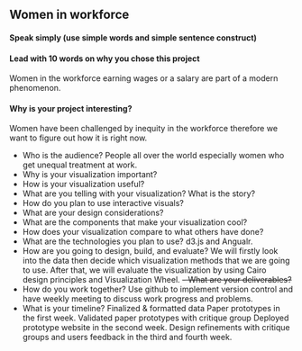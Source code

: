 ## Women in workforce
#### Speak simply (use simple words and simple sentence construct)
#### Lead with 10 words on why you chose this project
Women in the workforce earning wages or a salary are part of a modern phenomenon.
#### Why is your project interesting?
Women have been challenged by inequity in the workforce therefore we want to figure out how it is right now.
- Who is the audience?
People all over the world especially women who get unequal treatment at work.
- Why is your visualization important?
- How is your visualization useful?
- What are you telling with your visualization? What is the story?
- How do you plan to use interactive visuals?
- What are your design considerations?
- What are the components that make your visualization cool?
- How does your visualization compare to what others have done?
- What are the technologies you plan to use?
d3.js and Angualr.
- How are you going to design, build, and evaluate?
We will firstly look into the data then decide which visualization methods that we are going to use. After that, we will evaluate the visualization by using Cairo design principles and Visualization Wheel.
~~- What are your deliverables?~~
- How do you work together?
Use github to implement version control and have weekly meeting to discuss work progress and problems.
- What is your timeline?
Finalized & formatted data Paper prototypes in the first week. Validated paper prototypes with critique group Deployed prototype website in the second week. Design refinements with critique groups and users feedback in the third and fourth week. 

